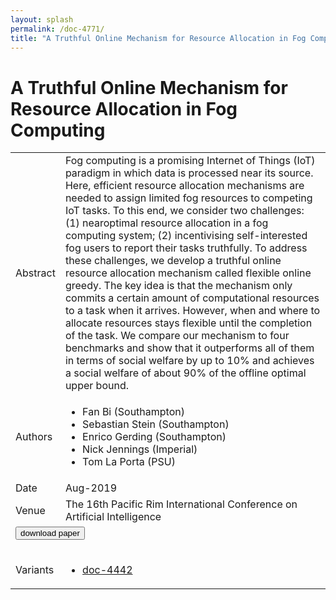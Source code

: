 ```yaml
---
layout: splash
permalink: /doc-4771/
title: "A Truthful Online Mechanism for Resource Allocation in Fog Computing"
---
```


# A Truthful Online Mechanism for Resource Allocation in Fog Computing

<table>
    <tbody>
    <tr>
        <td>Abstract</td>
        <td>Fog computing is a promising Internet of Things (IoT) paradigm in which data is processed near its source. Here, efficient resource allocation mechanisms are needed to assign limited fog resources to competing IoT tasks. To this end, we consider two challenges: (1) nearoptimal resource allocation in a fog computing system; (2) incentivising self-interested fog users to report their tasks truthfully. To address these challenges, we develop a truthful online resource allocation mechanism called flexible online greedy. The key idea is that the mechanism only commits a certain amount of computational resources to a task when it arrives. However, when and where to allocate resources stays flexible until the completion of the task. We compare our mechanism to four benchmarks and show that it outperforms all of them in terms of social welfare by up to 10% and achieves a social welfare of about 90% of the offline optimal upper bound.</td>
    </tr>
    <tr>
        <td>Authors</td>
        <td>
            <ul>
                <li>Fan Bi (Southampton)</li>
                <li>Sebastian Stein (Southampton)</li>
                <li>Enrico Gerding (Southampton)</li>
                <li>Nick Jennings (Imperial)</li>
                <li>Tom La Porta (PSU)</li>
            </ul>
        </td>
    </tr>
    <tr>
        <td>Date</td>
        <td>Aug-2019</td>
    </tr>
    <tr>
        <td>Venue</td>
        <td>The 16th Pacific Rim International Conference on Artificial Intelligence</td>
    </tr>
        <tr>
            <td colspan="2">
                <form method="get" action="https://dais-ita.org/sites/default/files/3862.pdf">
                    <button type="submit">download paper</button>
                </form>
            </td>
        </tr>
        <tr>
            <td>Variants</td>
            <td>
                <ul>
                    <li><a href="${varId}">doc-4442</a></li>
                </ul>
            </td>
        </tr>
    </tbody>
</table>

